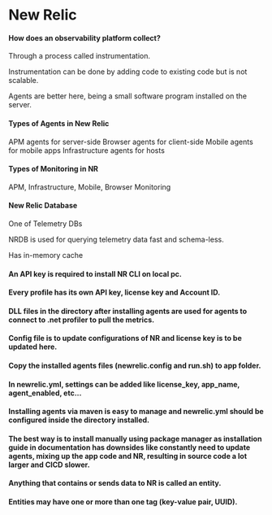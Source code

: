 # New Relic

#### How does an observability platform collect?

Through a process called instrumentation.

Instrumentation can be done by adding code to existing code but is not scalable.

Agents are better here, being a small software program installed on the server.

#### Types of Agents in New Relic

APM agents for server-side
Browser agents for client-side
Mobile agents for mobile apps
Infrastructure agents for hosts

#### Types of Monitoring in NR

APM, Infrastructure, Mobile, Browser Monitoring

#### New Relic Database

One of Telemetry DBs

NRDB is used for querying telemetry data fast and schema-less.

Has in-memory cache

#### An API key is required to install NR CLI on local pc.

#### Every profile has its own API key, license key and Account ID.

#### DLL files in the directory after installing agents are used for agents to connect to .net profiler to pull the metrics.

#### Config file is to update configurations of NR and license key is to be updated here.

#### Copy the installed agents files (newrelic.config and run.sh) to app folder.

#### In newrelic.yml, settings can be added like license_key, app_name, agent_enabled, etc...

#### Installing agents via maven is easy to manage and newrelic.yml should be configured inside the directory installed.

#### The best way is to install manually using package manager as installation guide in documentation has downsides like constantly need to update agents, mixing up the app code and NR, resulting in source code a lot larger and CICD slower.

#### Anything that contains or sends data to NR is called an entity.

#### Entities may have one or more than one tag (key-value pair, UUID).

